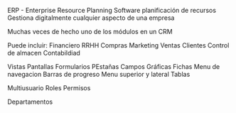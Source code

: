 ERP - Enterprise Resource Planning
Software planificación de recursos
Gestiona digitalmente cualquier aspecto de una empresa

Muchas veces de hecho uno de los módulos en un CRM

Puede incluir:
Financiero
RRHH
Compras
Marketing
Ventas
Clientes
Control de almacen
Contabildiad

Vistas
Pantallas
Formularios
PEstañas
Campos
Gráficas
Fichas 
Menu de navegacion
Barras de progreso
Menu superior y lateral
Tablas

Multiusuario
Roles
Permisos

Departamentos

